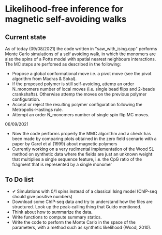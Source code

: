 # Likelihood-free inference for magnetic self-avoiding walks

## Current state

As of today (09/08/2021) the code written in "saw_with_ising.cpp" performs Monte Carlo simulations of a self avoiding walk, in which the monomers are also the spins of a Potts model with spatial nearest neighbours interactions.
The MC steps are perfomed as described in the following:
- Propose a global conformational move i.e. a pivot move (see the pivot algorithm from Madras & Sokal).
- If the proposed polymer is still self-avoiding, attemp an order N_monomers number of local moves (i.e. single bead flips and 2-beads crankshafts). Otherwise attemp the moves on the previous polymer configuration. 
- Accept or reject the resulting polymer configuration following the Metropolis-Hastings rule.
- Attempt an order N_monomers number of single spin flip MC moves.

06/09/2021
- Now the code performs properly the MMC algorithm and a check has been made by comparing plots obtained in the zero field scenario with a paper by Garel et al (1999) about magnetic polymers
- Currently working on a very rudimental implementation of the Wood SL method on synthetic data where the fields are just an unknown weight that multiplies a single sequence feature, i.e. the CpG ratio of the fragment that is represented by a single monomer


## To Do list
- ✔ Simulations with 0/1 spins instead of a classical Ising model (ChIP-seq should give positive numbers)
- Download some ChIP-seq data and try to understand how the files are structured. Look up the peak-calling thing that Guido mentioned.
- Think about how to summarize the data.
- Write functions to compute summary statics.
- Write the code to perform the Monte Carlo in the space of the parameters, with a method such as synthetic likelihood (Wood, 2010).
